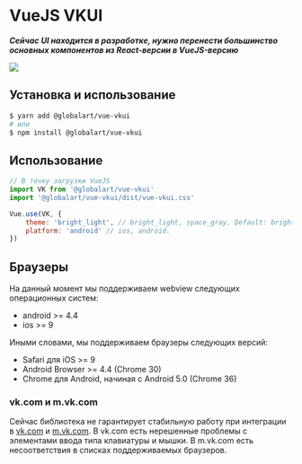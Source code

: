 # VueJS VKUI
***Сейчас UI находится в разработке, нужно перенести большинство основных компонентов из React-версии в VueJS-версию***

![](https://img.shields.io/npm/v/@globalart/vue-vkui.svg?colorA=57D9A3&colorB=666666)

## Установка и использование

```bash
$ yarn add @globalart/vue-vkui
# или
$ npm install @globalart/vue-vkui
```

## Использование
```javascript
// В точку загрузки VueJS
import VK from '@globalart/vue-vkui'
import '@globalart/vue-vkui/dist/vue-vkui.css'

Vue.use(VK, {
    theme: 'bright_light', // bright_light, space_gray. Default: bright_light
    platform: 'android' // ios, android.
})
```

## Браузеры
На данный момент мы поддерживаем webview следующих операционных систем:
* android >= 4.4
* ios >= 9

Иными словами, мы поддерживаем браузеры следующих версий:
* Safari для iOS >= 9
* Android Browser >= 4.4 (Chrome 30)
* Chrome для Android, начиная с Android 5.0 (Chrome 36)

### vk.com и m.vk.com
Сейчас библиотека не гарантирует стабильную работу при интеграции в [vk.com](vk.com) и [m.vk.com](m.vk.com). В vk.com есть нерешенные проблемы с элементами ввода типа клавиатуры и мышки. В m.vk.com есть несоответствия в списках поддерживаемых браузеров.
